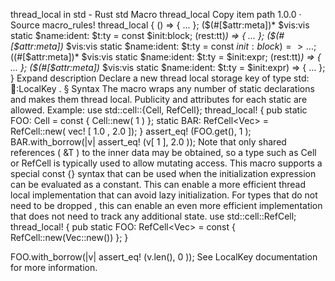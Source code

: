 thread_local in std - Rust
std
Macro
thread_local
Copy item path
1.0.0
·
Source
macro_rules! thread_local {
    () => { ... };
    ($(#[$attr:meta])* $vis:vis static $name:ident: $t:ty = const $init:block; $($rest:tt)*) => { ... };
    ($(#[$attr:meta])* $vis:vis static $name:ident: $t:ty = const $init:block) => { ... };
    ($(#[$attr:meta])* $vis:vis static $name:ident: $t:ty = $init:expr; $($rest:tt)*) => { ... };
    ($(#[$attr:meta])* $vis:vis static $name:ident: $t:ty = $init:expr) => { ... };
}
Expand description
Declare a new thread local storage key of type
std::thread::LocalKey
.
§
Syntax
The macro wraps any number of static declarations and makes them thread local.
Publicity and attributes for each static are allowed. Example:
use
std::cell::{Cell, RefCell};
thread_local!
{
pub static
FOO: Cell<u32> =
const
{ Cell::new(
1
) };
static
BAR: RefCell<Vec<f32>> = RefCell::new(
vec!
[
1.0
,
2.0
]);
}
assert_eq!
(FOO.get(),
1
);
BAR.with_borrow(|v|
assert_eq!
(v[
1
],
2.0
));
Note that only shared references (
&T
) to the inner data may be obtained, so a
type such as
Cell
or
RefCell
is typically used to allow mutating access.
This macro supports a special
const {}
syntax that can be used
when the initialization expression can be evaluated as a constant.
This can enable a more efficient thread local implementation that
can avoid lazy initialization. For types that do not
need to be dropped
, this can enable an
even more efficient implementation that does not need to
track any additional state.
use
std::cell::RefCell;
thread_local!
{
pub static
FOO: RefCell<Vec<u32>> =
const
{ RefCell::new(Vec::new()) };
}

FOO.with_borrow(|v|
assert_eq!
(v.len(),
0
));
See
LocalKey
documentation
for more
information.